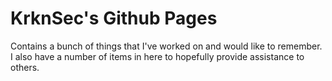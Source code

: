 # KrknSec's Github Pages
Contains a bunch of things that I've worked on and would like to remember. I also have a number of items in here to hopefully provide assistance to others.
